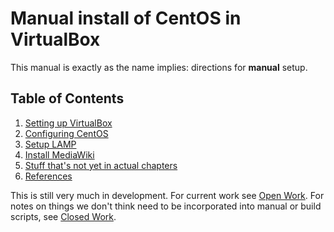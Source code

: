 # Manual install of CentOS in VirtualBox
This manual is exactly as the name implies: directions for **manual** setup.

## Table of Contents
1. [Setting up VirtualBox](1.0-SettingUpVirtualBox.md)
2. [Configuring CentOS](2.0-ConfiguringCentOS.md)
3. [Setup LAMP](3.0-SetupLAMP.md)
4. [Install MediaWiki](4.0-InstallMediaWiki)
99. [Stuff that's not yet in actual chapters](CentOS_Notes.md)
100. [References](References.md)

This is still very much in development. For current work see [Open Work](OpenWork.md). For notes on things we don't think need to be incorporated into manual or build scripts, see [Closed Work](ClosedWork.md).